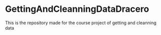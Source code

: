 GettingAndCleanningDataDracero
==============================

This is the repository made for the course project of getting and cleanning data
